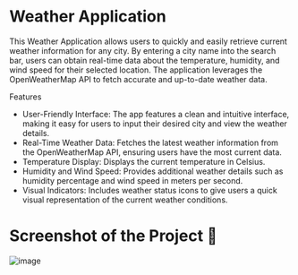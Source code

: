 # Weather Application

This Weather Application allows users to quickly and easily retrieve current weather information for any city.
By entering a city name into the search bar, users can obtain real-time data about the temperature, humidity, and wind speed for their selected location.
The application leverages the OpenWeatherMap API to fetch accurate and up-to-date weather data.

Features
- User-Friendly Interface: The app features a clean and intuitive interface, making it easy for users to input their desired city and view the weather details.
- Real-Time Weather Data: Fetches the latest weather information from the OpenWeatherMap API, ensuring users have the most current data.
- Temperature Display: Displays the current temperature in Celsius.
- Humidity and Wind Speed: Provides additional weather details such as humidity percentage and wind speed in meters per second.
- Visual Indicators: Includes weather status icons to give users a quick visual representation of the current weather conditions.

# Screenshot of the Project 📸

![image](https://github.com/9IlyAss/Weather_app/assets/154934525/135add1f-8121-43a8-b51a-5891f6cb7c7a)
